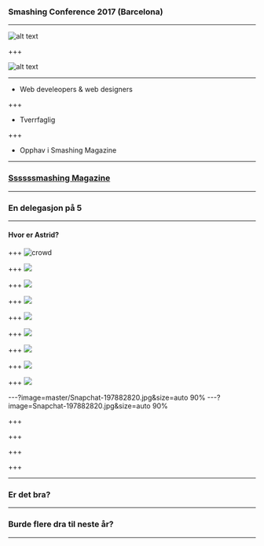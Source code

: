 ### Smashing Conference 2017 (Barcelona)

---

![alt text](../master/cat.png)

+++

![alt text](../master/smashing-CAT.png)

---

* Web develeopers & web designers

+++
* Tverrfaglig

+++
* Opphav i Smashing Magazine


---

### [Ssssssmashing Magazine](https://www.smashingmagazine.com/)

---

### En delegasjon på 5
---
#### Hvor er Astrid?
+++
![crowd](https://farm5.staticflickr.com/4510/37777565241_ca5d58686b_k.jpg)

+++
![](https://drive.google.com/file/d/0B9Oum0tVtEOzWmVZTHhfUzlQNFE/view?usp=sharing)

+++
![](https://farm5.staticflickr.com/4446/23924880088_d7943d80ff_k.jpg)

+++
![](../master/feelings-talk.jpg)

+++
![](../master/gruppe-selfie.png)

+++
![](../master/bcn-metro.jpg)

+++
![](../master/nam.jpg)




+++
![](../master/octo.jpg)

+++
![](../master/Snapchat-197882820.jpg)

---?image=master/Snapchat-197882820.jpg&size=auto 90%
---?image=Snapchat-197882820.jpg&size=auto 90%

+++
![]()

+++
![]()

+++
![]()

+++
![]()


---

### Er det bra?
---
### Burde flere dra til neste år?
---
 


